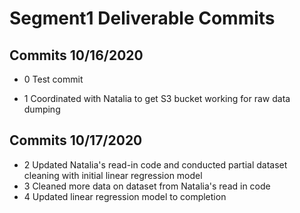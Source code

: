 # Segment1 Deliverable Commits
## Commits 10/16/2020
*  0    Test commit

*  1    Coordinated with Natalia to get S3 bucket working for raw data dumping

## Commits 10/17/2020
* 2     Updated Natalia's read-in code and conducted partial dataset cleaning with initial linear regression model
* 3     Cleaned more data on dataset from Natalia's read in code
* 4     Updated linear regression model to completion
